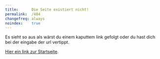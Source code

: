```yaml
---
title:      Die Seite existiert nicht!
permalink:  /404
changefreq: always
noindex:    true
---
```

Es sieht so aus als wärst du einem kaputtem link gefolgt oder du hast dich bei der eingabe der url vertippt.

[Hier ein link zur Startseite](/).